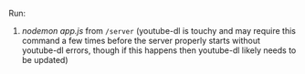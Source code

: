 Run: 

1. *nodemon app.js* from `/server` (youtube-dl is touchy and may require this command a few times before the server properly starts without youtube-dl errors, though if this happens then youtube-dl likely needs to be updated)
